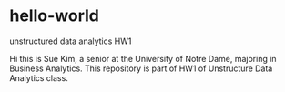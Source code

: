# hello-world
unstructured data analytics HW1


Hi this is Sue Kim, a senior at the University of Notre Dame, majoring in Business Analytics. 
This repository is part of HW1 of Unstructure Data Analytics class.


